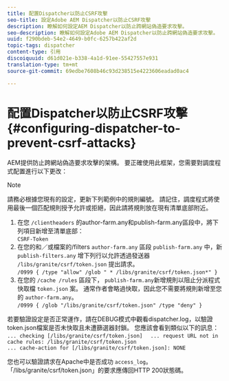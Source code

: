 ```yaml
---
title: 配置Dispatcher以防止CSRF攻擊
seo-title: 設定Adobe AEM Dispatcher以防止CSRF攻擊
description: 瞭解如何設定AEM Dispatcher以防止跨網站偽造要求攻擊。
seo-description: 瞭解如何設定Adobe AEM Dispatcher以防止跨網站偽造要求攻擊。
uuid: f290bdeb-54e2-4649-b0fc-6257b422af2d
topic-tags: dispatcher
content-type: 引用
discoiquuid: d61d021e-b338-4a1d-91ee-55427557e931
translation-type: tm+mt
source-git-commit: 69edbe7608b46c93d238515e4223606eadad0ac4

---
```



# 配置Dispatcher以防止CSRF攻擊{#configuring-dispatcher-to-prevent-csrf-attacks}

AEM提供防止跨網站偽造要求攻擊的架構。 要正確使用此框架，您需要對調度程式配置進行以下更改：

>[!NOTE]
>
>請務必根據您現有的設定，更新下列範例中的規則編號。 請記住，調度程式將使用最後一個匹配規則授予允許或拒絕，因此請將規則放在現有清單底部附近。

1. 在您 `/clientheaders` 的author-farm.any和publish-farm.any區段中，將下列項目新增至清單底部：\
   `CSRF-Token`
1. 在您的和／或檔案的/filters `author-farm.any` 區段 `publish-farm.any` 中，新 `publish-filters.any` 增下列行以允許透過發送器 `/libs/granite/csrf/token.json` 提出請求。\
   `/0999 { /type "allow" /glob " * /libs/granite/csrf/token.json*" }`
1. 在您的 `/cache /rules` 區段下， `publish-farm.any`新增規則以阻止分派程式快取檔 `token.json` 案。 通常作者會略過快取，因此您不需要將規則新增至您的 `author-farm.any`。\
   `/0999 { /glob "/libs/granite/csrf/token.json" /type "deny" }`

若要驗證設定是否正常運作，請在DEBUG模式中觀看dispatcher.log，以驗證token.json檔案是否未快取且未遭篩選器封鎖。 您應該會看到類似以下的訊息：\
`... checking [/libs/granite/csrf/token.json]  `
`... request URL not in cache rules: /libs/granite/csrf/token.json`\
`... cache-action for [/libs/granite/csrf/token.json]: NONE`

您也可以驗證請求在Apache中是否成功 `access_log`。 「/libs/granite/csrf/token.json」的要求應傳回HTTP 200狀態碼。
